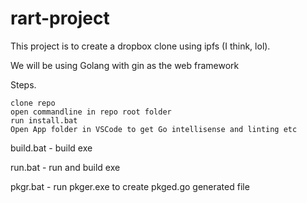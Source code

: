 # rart-project
This project is to create a dropbox clone using ipfs (I think, lol).

We will be using Golang with gin as the web framework

Steps.

```
clone repo
open commandline in repo root folder
run install.bat
Open App folder in VSCode to get Go intellisense and linting etc
```

build.bat - build exe

run.bat - run and build exe

pkgr.bat - run pkger.exe to create pkged.go generated file
